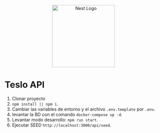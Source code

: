 <p align="center">
  <a href="http://nestjs.com/" target="blank"><img src="https://nestjs.com/img/logo-small.svg" width="200" alt="Nest Logo" /></a>
</p>

# Teslo API

1. Clonar proyecto
2. ```npm install || npm i```.
3. Cambiar las variables de entorno y el archivo `.env.template` por `.env`.
5. levantar la BD con el comando `docker-compose up -d`.
6. Levantar modo desarrollo: ```npm run start```.
7. Ejecutar SEED `http://localhost:3000/api/seed`.
